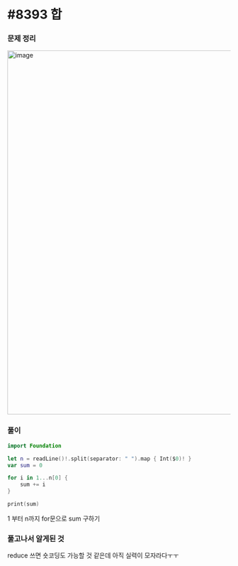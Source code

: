 # #8393 합

### 문제 정리
<img width="820" alt="image" src="https://user-images.githubusercontent.com/60254939/161089862-c28abe3d-d6c4-40a9-a241-4c41fbc61736.png">



### 풀이



```Swift
import Foundation

let n = readLine()!.split(separator: " ").map { Int($0)! }
var sum = 0

for i in 1...n[0] {
    sum += i
}

print(sum)

```

1 부터 n까지 for문으로 sum 구하기


### 풀고나서 알게된 것

reduce 쓰면 숏코딩도 가능할 것 같은데 아직 실력이 모자라다ㅜㅜ

